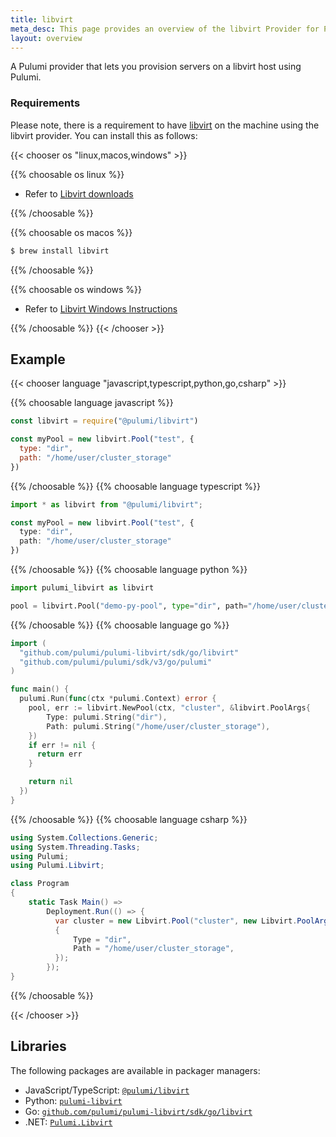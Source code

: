```yaml
---
title: libvirt
meta_desc: This page provides an overview of the libvirt Provider for Pulumi.
layout: overview
---
```


A Pulumi provider that lets you provision servers on a libvirt host using Pulumi.

### Requirements

Please note, there is a requirement to have [libvirt](https://libvirt.org/) on the machine using the libvirt provider. You can
install this as follows:

{{< chooser os "linux,macos,windows" >}}

{{% choosable os linux %}}

* Refer to [Libvirt downloads](https://libvirt.org/downloads.html)

{{% /choosable %}}

{{% choosable os macos %}}

```bash
$ brew install libvirt
```

{{% /choosable %}}

{{% choosable os windows %}}

* Refer to [Libvirt Windows Instructions](https://libvirt.org/windows.html)

{{% /choosable %}}
{{< /chooser >}}

## Example

{{< chooser language "javascript,typescript,python,go,csharp" >}}

{{% choosable language javascript %}}

```javascript
const libvirt = require("@pulumi/libvirt")

const myPool = new libvirt.Pool("test", {
  type: "dir",
  path: "/home/user/cluster_storage"
})
```

{{% /choosable %}}
{{% choosable language typescript %}}

```typescript
import * as libvirt from "@pulumi/libvirt";

const myPool = new libvirt.Pool("test", {
  type: "dir",
  path: "/home/user/cluster_storage"
})
```

{{% /choosable %}}
{{% choosable language python %}}

```python
import pulumi_libvirt as libvirt

pool = libvirt.Pool("demo-py-pool", type="dir", path="/home/user/cluster_storage")
```

{{% /choosable %}}
{{% choosable language go %}}

```go
import (
  "github.com/pulumi/pulumi-libvirt/sdk/go/libvirt"
  "github.com/pulumi/pulumi/sdk/v3/go/pulumi"
)

func main() {
  pulumi.Run(func(ctx *pulumi.Context) error {
    pool, err := libvirt.NewPool(ctx, "cluster", &libvirt.PoolArgs{
        Type: pulumi.String("dir"),
        Path: pulumi.String("/home/user/cluster_storage"),
    })
    if err != nil {
      return err
    }

    return nil
  })
}
```

{{% /choosable %}}
{{% choosable language csharp %}}

```csharp
using System.Collections.Generic;
using System.Threading.Tasks;
using Pulumi;
using Pulumi.Libvirt;

class Program
{
    static Task Main() =>
        Deployment.Run(() => {
          var cluster = new Libvirt.Pool("cluster", new Libvirt.PoolArgs
          {
              Type = "dir",
              Path = "/home/user/cluster_storage",
          });
        });
}
```

{{% /choosable %}}

{{< /chooser >}}

## Libraries

The following packages are available in packager managers:

* JavaScript/TypeScript: [`@pulumi/libvirt`](https://www.npmjs.com/package/@pulumi/libvirt)
* Python: [`pulumi-libvirt`](https://pypi.org/project/pulumi-libvirt/)
* Go: [`github.com/pulumi/pulumi-libvirt/sdk/go/libvirt`](https://github.com/pulumi/pulumi-libvirt)
* .NET: [`Pulumi.Libvirt`](https://www.nuget.org/packages/Pulumi.Libvirt)
